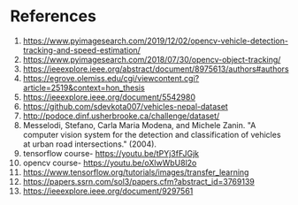  # References

 1. https://www.pyimagesearch.com/2019/12/02/opencv-vehicle-detection-tracking-and-speed-estimation/
 2. https://www.pyimagesearch.com/2018/07/30/opencv-object-tracking/
 3. https://ieeexplore.ieee.org/abstract/document/8975613/authors#authors
 4. https://egrove.olemiss.edu/cgi/viewcontent.cgi?article=2519&context=hon_thesis 
 5. https://ieeexplore.ieee.org/document/5542980
 6. https://github.com/sdevkota007/vehicles-nepal-dataset
 7. http://podoce.dinf.usherbrooke.ca/challenge/dataset/
 8. Messelodi, Stefano, Carla Maria Modena, and Michele Zanin. "A computer vision system for the detection and classification of vehicles at urban road intersections." (2004).
 9. tensorflow course- https://youtu.be/tPYj3fFJGjk 
 10. opencv course- https://youtu.be/oXlwWbU8l2o
 11. https://www.tensorflow.org/tutorials/images/transfer_learning
 12. https://papers.ssrn.com/sol3/papers.cfm?abstract_id=3769139
 13. https://ieeexplore.ieee.org/document/9297561
